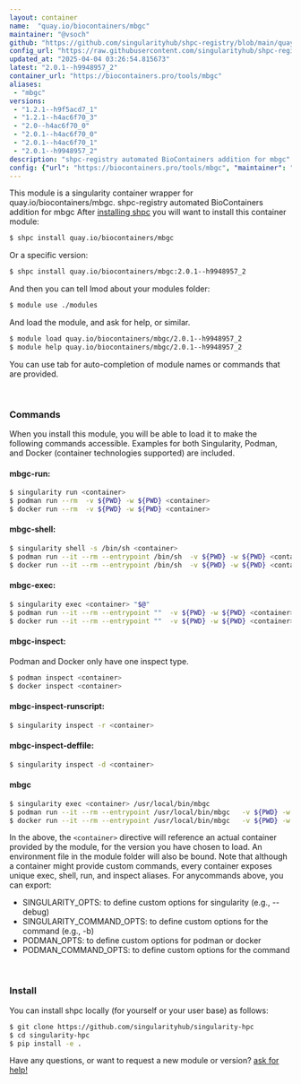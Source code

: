 ```yaml
---
layout: container
name:  "quay.io/biocontainers/mbgc"
maintainer: "@vsoch"
github: "https://github.com/singularityhub/shpc-registry/blob/main/quay.io/biocontainers/mbgc/container.yaml"
config_url: "https://raw.githubusercontent.com/singularityhub/shpc-registry/main/quay.io/biocontainers/mbgc/container.yaml"
updated_at: "2025-04-04 03:26:54.815673"
latest: "2.0.1--h9948957_2"
container_url: "https://biocontainers.pro/tools/mbgc"
aliases:
 - "mbgc"
versions:
 - "1.2.1--h9f5acd7_1"
 - "1.2.1--h4ac6f70_3"
 - "2.0--h4ac6f70_0"
 - "2.0.1--h4ac6f70_0"
 - "2.0.1--h4ac6f70_1"
 - "2.0.1--h9948957_2"
description: "shpc-registry automated BioContainers addition for mbgc"
config: {"url": "https://biocontainers.pro/tools/mbgc", "maintainer": "@vsoch", "description": "shpc-registry automated BioContainers addition for mbgc", "latest": {"2.0.1--h9948957_2": "sha256:31142bbe7b703673d79592ce3431458a456ff1f04fce3350d2a39d5429e99e3a"}, "tags": {"1.2.1--h9f5acd7_1": "sha256:98e821540be1bd54912c3e3475921d619ae651b482d4a06058ec9002dd9044f6", "1.2.1--h4ac6f70_3": "sha256:e9acba885079d6ad1353f6a6577c2c61cb39609fb94e48b179c7074b3118b5bb", "2.0--h4ac6f70_0": "sha256:367110953356f713322f8244277abd015301e824d9175a7f6ebe93c779b8ee8b", "2.0.1--h4ac6f70_0": "sha256:88342798e7a43a016b28ca6f4a6965b4e073ba0ea46fd0daa45f72e5c62536a4", "2.0.1--h4ac6f70_1": "sha256:38bf8ed0ede5d968a1dcd04e5e40f0b2cbcd0c25a933a3dcdfaf39c98f41ee84", "2.0.1--h9948957_2": "sha256:31142bbe7b703673d79592ce3431458a456ff1f04fce3350d2a39d5429e99e3a"}, "docker": "quay.io/biocontainers/mbgc", "aliases": {"mbgc": "/usr/local/bin/mbgc"}}
---
```


This module is a singularity container wrapper for quay.io/biocontainers/mbgc.
shpc-registry automated BioContainers addition for mbgc
After [installing shpc](#install) you will want to install this container module:


```bash
$ shpc install quay.io/biocontainers/mbgc
```

Or a specific version:

```bash
$ shpc install quay.io/biocontainers/mbgc:2.0.1--h9948957_2
```

And then you can tell lmod about your modules folder:

```bash
$ module use ./modules
```

And load the module, and ask for help, or similar.

```bash
$ module load quay.io/biocontainers/mbgc/2.0.1--h9948957_2
$ module help quay.io/biocontainers/mbgc/2.0.1--h9948957_2
```

You can use tab for auto-completion of module names or commands that are provided.

<br>

### Commands

When you install this module, you will be able to load it to make the following commands accessible.
Examples for both Singularity, Podman, and Docker (container technologies supported) are included.

#### mbgc-run:

```bash
$ singularity run <container>
$ podman run --rm  -v ${PWD} -w ${PWD} <container>
$ docker run --rm  -v ${PWD} -w ${PWD} <container>
```

#### mbgc-shell:

```bash
$ singularity shell -s /bin/sh <container>
$ podman run --it --rm --entrypoint /bin/sh  -v ${PWD} -w ${PWD} <container>
$ docker run --it --rm --entrypoint /bin/sh  -v ${PWD} -w ${PWD} <container>
```

#### mbgc-exec:

```bash
$ singularity exec <container> "$@"
$ podman run --it --rm --entrypoint ""  -v ${PWD} -w ${PWD} <container> "$@"
$ docker run --it --rm --entrypoint ""  -v ${PWD} -w ${PWD} <container> "$@"
```

#### mbgc-inspect:

Podman and Docker only have one inspect type.

```bash
$ podman inspect <container>
$ docker inspect <container>
```

#### mbgc-inspect-runscript:

```bash
$ singularity inspect -r <container>
```

#### mbgc-inspect-deffile:

```bash
$ singularity inspect -d <container>
```


#### mbgc

```bash
$ singularity exec <container> /usr/local/bin/mbgc
$ podman run --it --rm --entrypoint /usr/local/bin/mbgc   -v ${PWD} -w ${PWD} <container> -c " $@"
$ docker run --it --rm --entrypoint /usr/local/bin/mbgc   -v ${PWD} -w ${PWD} <container> -c " $@"
```



In the above, the `<container>` directive will reference an actual container provided
by the module, for the version you have chosen to load. An environment file in the
module folder will also be bound. Note that although a container
might provide custom commands, every container exposes unique exec, shell, run, and
inspect aliases. For anycommands above, you can export:

 - SINGULARITY_OPTS: to define custom options for singularity (e.g., --debug)
 - SINGULARITY_COMMAND_OPTS: to define custom options for the command (e.g., -b)
 - PODMAN_OPTS: to define custom options for podman or docker
 - PODMAN_COMMAND_OPTS: to define custom options for the command

<br>

### Install

You can install shpc locally (for yourself or your user base) as follows:

```bash
$ git clone https://github.com/singularityhub/singularity-hpc
$ cd singularity-hpc
$ pip install -e .
```

Have any questions, or want to request a new module or version? [ask for help!](https://github.com/singularityhub/singularity-hpc/issues)